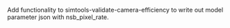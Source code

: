 Add functionality to simtools-validate-camera-efficiency to write out model parameter json with nsb_pixel_rate.
